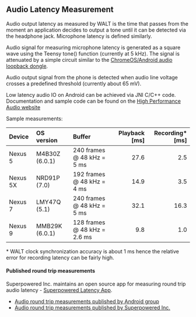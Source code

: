 ## Audio Latency Measurement ##

Audio output latency as measured by WALT is the time that passes from the moment an application
decides to output a tone until it can be detected via the headphone jack. Microphone latency is
defined similarly.

Audio signal for measuring microphone latency is generated as a square wave using the Teensy tone()
function (currently at 5 kHz). The signal is attenuated by a simple circuit similar to the
[ChromeOS/Android audio loopback dongle](https://source.android.com/devices/audio/loopback.html).

Audio output signal from the phone is detected when audio line voltage crosses a predefined
threshold (currently about 65 mV).

Low latency audio IO on Android can be achieved via JNI C/C++ code.
Documentation and sample code can be found on the
[High Performance Audio website](http://googlesamples.github.io/android-audio-high-performance/)


Sample measurements:

| Device       | OS version     |  Buffer                      | Playback [ms] | Recording* [ms] |
| :---         | :---           | :---                         |          ---: |            ---: |
| Nexus 5      | M4B30Z (6.0.1) | 240 frames @ 48 kHz = 5 ms   |          27.6 |             2.5 |
| Nexus 5X     | NRD91P (7.0)   | 192 frames @ 48 kHz = 4 ms   |          14.9 |             3.5 |
| Nexus 7      | LMY47Q (5.1)   | 240 frames @ 48 kHz = 5 ms   |          32.1 |            16.3 |
| Nexus 9      | MMB29K (6.0.1) | 128 frames @ 48 kHz = 2.6 ms |           9.8 |             1.0 |

\* WALT clock synchronization accuracy is about 1 ms hence the relative error for recording latency can be fairly high.

#### Published round trip measurements
Superpowered Inc. maintains an open source app for measuring round trip audio latency -
[Superpowered Latency App](https://github.com/superpoweredSDK/SuperpoweredLatency).

* [Audio round trip measurements published by Android group](https://source.android.com/devices/audio/latency_measurements.html#measurements)
* [Audio round trip measurements published by Superpowered Inc.](http://superpowered.com/latency)
